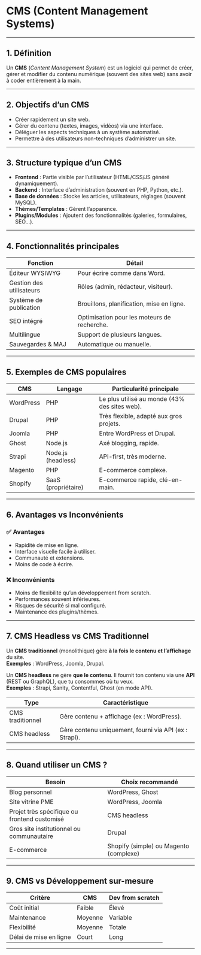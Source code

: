 # CMS (Content Management Systems)

---

## 1. Définition

Un **CMS** (*Content Management System*) est un logiciel qui permet de créer, gérer et modifier du contenu numérique (souvent des sites web) sans avoir à coder entièrement à la main.

---

## 2. Objectifs d’un CMS

- Créer rapidement un site web.
- Gérer du contenu (textes, images, vidéos) via une interface.
- Déléguer les aspects techniques à un système automatisé.
- Permettre à des utilisateurs non-techniques d’administrer un site.

---

## 3. Structure typique d’un CMS

- **Frontend** : Partie visible par l’utilisateur (HTML/CSS/JS généré dynamiquement).
- **Backend** : Interface d’administration (souvent en PHP, Python, etc.).
- **Base de données** : Stocke les articles, utilisateurs, réglages (souvent MySQL).
- **Thèmes/Templates** : Gèrent l’apparence.
- **Plugins/Modules** : Ajoutent des fonctionnalités (galeries, formulaires, SEO...).

---

## 4. Fonctionnalités principales

| Fonction                  | Détail                                               |
|---------------------------|------------------------------------------------------|
| Éditeur WYSIWYG           | Pour écrire comme dans Word.                         |
| Gestion des utilisateurs  | Rôles (admin, rédacteur, visiteur).                  |
| Système de publication    | Brouillons, planification, mise en ligne.            |
| SEO intégré               | Optimisation pour les moteurs de recherche.          |
| Multilingue               | Support de plusieurs langues.                        |
| Sauvegardes & MAJ         | Automatique ou manuelle.                             |

---

## 5. Exemples de CMS populaires

| CMS        | Langage              | Particularité principale                                |
|------------|----------------------|----------------------------------------------------------|
| WordPress  | PHP                  | Le plus utilisé au monde (43% des sites web).            |
| Drupal     | PHP                  | Très flexible, adapté aux gros projets.                  |
| Joomla     | PHP                  | Entre WordPress et Drupal.                               |
| Ghost      | Node.js              | Axé blogging, rapide.                                    |
| Strapi     | Node.js (headless)   | API-first, très moderne.                                 |
| Magento    | PHP                  | E-commerce complexe.                                     |
| Shopify    | SaaS (propriétaire)  | E-commerce rapide, clé-en-main.                          |

---

## 6. Avantages vs Inconvénients

### ✅ Avantages

- Rapidité de mise en ligne.
- Interface visuelle facile à utiliser.
- Communauté et extensions.
- Moins de code à écrire.

### ❌ Inconvénients

- Moins de flexibilité qu’un développement from scratch.
- Performances souvent inférieures.
- Risques de sécurité si mal configuré.
- Maintenance des plugins/thèmes.

---

## 7. CMS Headless vs CMS Traditionnel

Un **CMS traditionnel** (monolithique) gère **à la fois le contenu et l’affichage** du site.  
**Exemples** : WordPress, Joomla, Drupal.

Un **CMS headless** ne gère **que le contenu**. Il fournit ton contenu via une **API** (REST ou GraphQL), que tu consommes où tu veux.  
**Exemples** : Strapi, Sanity, Contentful, Ghost (en mode API).

| Type               | Caractéristique                                                   |
|--------------------|-------------------------------------------------------------------|
| CMS traditionnel   | Gère contenu + affichage (ex : WordPress).                        |
| CMS headless       | Gère contenu uniquement, fourni via API (ex : Strapi).            |

---

## 8. Quand utiliser un CMS ?

| Besoin                                           | Choix recommandé                      |
|--------------------------------------------------|----------------------------------------|
| Blog personnel                                  | WordPress, Ghost                       |
| Site vitrine PME                                | WordPress, Joomla                      |
| Projet très spécifique ou frontend customisé    | CMS headless                           |
| Gros site institutionnel ou communautaire       | Drupal                                 |
| E-commerce                                      | Shopify (simple) ou Magento (complexe) |

---

## 9. CMS vs Développement sur-mesure

| Critère                  | CMS         | Dev from scratch   |
|--------------------------|-------------|---------------------|
| Coût initial             | Faible      | Élevé               |
| Maintenance              | Moyenne     | Variable            |
| Flexibilité              | Moyenne     | Totale              |
| Délai de mise en ligne   | Court       | Long                |

---

